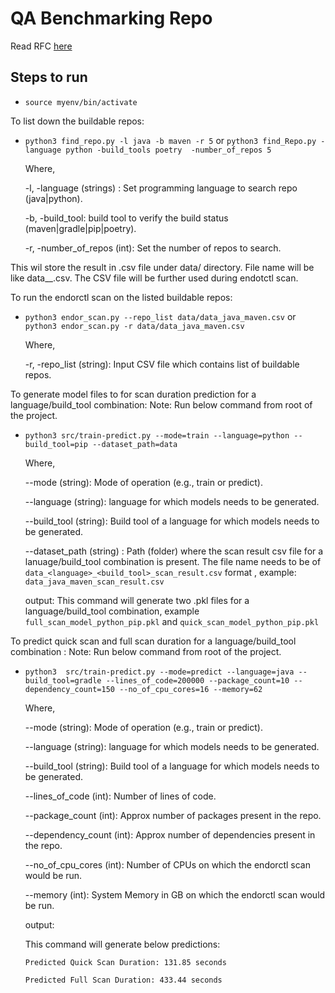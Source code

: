 # QA Benchmarking Repo

Read RFC [here](https://endorlabs.atlassian.net/l/cp/oUPgPJCA)

## Steps to run 

- `source myenv/bin/activate`

To list down the buildable repos:
-   `python3 find_repo.py -l java -b maven -r 5` or `python3 find_Repo.py -language python -build_tools poetry  -number_of_repos 5`

    Where, 

       -l, -language (strings) : Set programming language to search repo (java|python). 

       -b, -build_tool: build tool to verify the build status (maven|gradle|pip|poetry). 

       -r, -number_of_repos (int): Set the number of repos to search.

This wil store the result in .csv file under data/ directory. File name will be like data_<language>_<build-toll>.csv. The CSV file will be further used during endotctl scan.

To run the endorctl scan on the listed buildable repos:
-   `python3 endor_scan.py --repo_list data/data_java_maven.csv` or `python3 endor_scan.py -r data/data_java_maven.csv`

    Where, 

     -r, -repo_list (string): Input CSV file which contains list of buildable repos. 


To generate model files to for scan duration prediction for a language/build_tool combination:
    Note: Run below command from root of the project.
-   `python3 src/train-predict.py --mode=train --language=python --build_tool=pip --dataset_path=data`

    Where, 

     --mode (string): Mode of operation (e.g., train or predict). 

     --language (string): language for which models needs to be generated.

     --build_tool (string): Build tool of a language for which models needs to be generated.

     --dataset_path (string) : Path (folder) where the scan result csv file for a lanuage/build_tool combination is present. The file name needs to be of `data_<language>_<build_tool>_scan_result.csv` format , example: `data_java_maven_scan_result.csv` 

    output: 
      This command will generate two .pkl files for a language/build_tool combination, example `full_scan_model_python_pip.pkl` and `quick_scan_model_python_pip.pkl`

To predict quick scan and full scan duration for a language/build_tool combination :
     Note: Run below command from root of the project.
-   `python3  src/train-predict.py --mode=predict --language=java --build_tool=gradle --lines_of_code=200000 --package_count=10 --dependency_count=150 --no_of_cpu_cores=16 --memory=62`

    Where, 

     --mode (string): Mode of operation (e.g., train or predict). 

     --language (string): language for which models needs to be generated.

     --build_tool (string): Build tool of a language for which models needs to be generated.

     --lines_of_code (int): Number of lines of code.

     --package_count (int): Approx number of packages present in the repo.

     --dependency_count (int): Approx number of dependencies present in the repo.

     --no_of_cpu_cores (int): Number of CPUs on which the endorctl scan would be run.

     --memory (int): System Memory in GB on which the endorctl scan would be run.

    output:

      This command will generate below predictions:

        Predicted Quick Scan Duration: 131.85 seconds

        Predicted Full Scan Duration: 433.44 seconds
